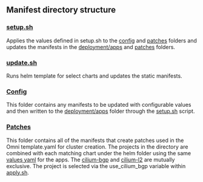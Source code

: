 ## Manifest directory structure

### [setup.sh](setup.sh)

Applies the values defined in setup.sh to the [config](config) and [patches](patches) folders and updates the manifests in the [deployment/apps](deployment/apps) and [patches](patches) folders.

### [update.sh](patches/update.sh)

Runs helm template for select charts and updates the static manifests.

### [Config](config)

This folder contains any manifests to be updated with configurable values and then written to the [deployment/apps](deployment/apps) folder through the [setup.sh](setup.sh) script.


### [Patches](patches)

This folder contains all of the manifests that create patches used in the Omni template.yaml for cluster creation. The projects in the directory are combined with each matching chart under the helm folder using the same [values yaml](apps/helm/values.yaml) for the apps. The [cilium-bgp](patches/kustomize/cilium-bgp) and [cilium-l2](patches/kustomize/cilium-l2) are mutually exclusive. The project is selected via the use_cilium_bgp variable within [apply.sh](apply.sh).
